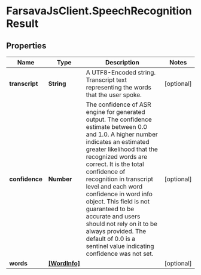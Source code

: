 # FarsavaJsClient.SpeechRecognitionResult

## Properties

Name | Type | Description | Notes
------------ | ------------- | ------------- | -------------
**transcript** | **String** | A UTF8-Encoded string. Transcript text representing the words that the user spoke.  | [optional] 
**confidence** | **Number** | The confidence of ASR engine for generated output. The confidence estimate between 0.0 and 1.0. A higher number indicates an estimated greater likelihood that the recognized words are correct. It is the total confidence of recognition in transcript level and each word confidence in word info object. This field is not guaranteed to be accurate and users should not rely on it to be always provided. The default of 0.0 is a sentinel value indicating confidence was not set.  | [optional] 
**words** | [**[WordInfo]**](WordInfo.md) |  | [optional] 


